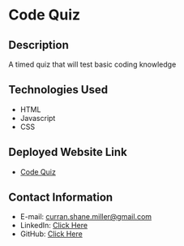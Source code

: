 # Code Quiz

## Description

A timed quiz that will test basic coding knowledge

## Technologies Used
* HTML
* Javascript
* CSS 


## Deployed Website Link
* [Code Quiz](https://curransmiller.github.io/CodeQuiz/)

## Contact Information
* E-mail: curran.shane.miller@gmail.com
* LinkedIn: [Click Here](https://linkedin.com/in/curran-miller)
* GitHub: [Click Here](https://github.com/CurranSMiller/CurranSMiller.github.io)